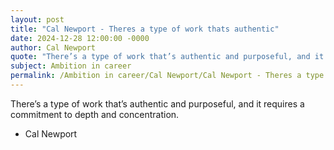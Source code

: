 ```yaml
---
layout: post
title: "Cal Newport - Theres a type of work thats authentic"
date: 2024-12-28 12:00:00 -0000
author: Cal Newport
quote: "There’s a type of work that’s authentic and purposeful, and it requires a commitment to depth and concentration."
subject: Ambition in career
permalink: /Ambition in career/Cal Newport/Cal Newport - Theres a type of work thats authentic
---
```


There’s a type of work that’s authentic and purposeful, and it requires a commitment to depth and concentration.

- Cal Newport
